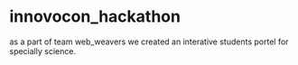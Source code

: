 # innovocon_hackathon
as a part of team web_weavers we created an interative students portel for specially science.
